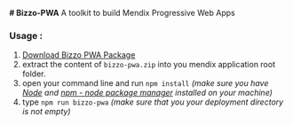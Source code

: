 **# Bizzo-PWA**
A toolkit to build Mendix Progressive Web Apps 

### Usage : 
1. [Download Bizzo PWA Package](https://github.com/bizzomate/Bizzo-PWA/raw/master/build/dist/bizzo-pwa.zip)
2. extract the content of `bizzo-pwa.zip` into you mendix application root folder.
3. open your command line and run `npm install` _(make sure you have [Node](https://nodejs.org/en/) and [npm - node package manager](https://nodejs.org/en/) installed on your machine)_
4. type ` npm run bizzo-pwa ` _(make sure that you your deployment directory is not empty)_
